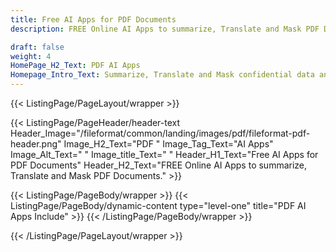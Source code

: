 ```yaml
---
title: Free AI Apps for PDF Documents
description: FREE Online AI Apps to summarize, Translate and Mask PDF Documents

draft: false
weight: 4
HomePage_H2_Text: PDF AI Apps
Homepage_Intro_Text: Summarize, Translate and Mask confidential data and do more with PDF files with our 100% FREE AI apps.
---
```


{{< ListingPage/PageLayout/wrapper >}}

{{< ListingPage/PageHeader/header-text
Header_Image="/fileformat/common/landing/images/pdf/fileformat-pdf-header.png"
Image_H2_Text="PDF "
Image_Tag_Text="AI Apps"
Image_Alt_Text=" "
Image_title_Text=" "
Header_H1_Text="Free AI Apps for PDF Documents"
Header_H2_Text="FREE Online AI Apps to summarize, Translate and Mask PDF Documents." >}}

{{< ListingPage/PageBody/wrapper >}}
{{< ListingPage/PageBody/dynamic-content type="level-one" title="PDF AI Apps Include" >}}
{{< /ListingPage/PageBody/wrapper >}}

{{< /ListingPage/PageLayout/wrapper >}}